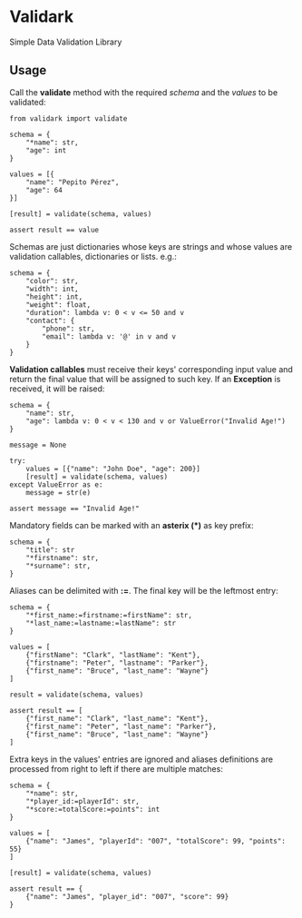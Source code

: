 # Validark

Simple Data Validation Library

## Usage

Call the **validate** method with the required *schema* and the *values*
to be validated:

    from validark import validate

    schema = {
        "*name": str,
        "age": int
    }

    values = [{
        "name": "Pepito Pérez",
        "age": 64
    }]

    [result] = validate(schema, values)

    assert result == value


Schemas are just dictionaries whose keys are strings and whose values are
validation callables, dictionaries or lists. e.g.:

    schema = {
        "color": str,
        "width": int,
        "height": int,
        "weight": float,
        "duration": lambda v: 0 < v <= 50 and v
        "contact": {
            "phone": str,
            "email": lambda v: '@' in v and v
        }
    }

**Validation callables** must receive their keys' corresponding input value and
return the final value that will be assigned to such key. If an **Exception**
is received, it will be raised:

    schema = {
        "name": str,
        "age": lambda v: 0 < v < 130 and v or ValueError("Invalid Age!")
    }

    message = None

    try:
        values = [{"name": "John Doe", "age": 200}]
        [result] = validate(schema, values)
    except ValueError as e:
        message = str(e)

    assert message == "Invalid Age!"

Mandatory fields can be marked with an **asterix (*)** as key prefix:

    schema = {
        "title": str
        "*firstname": str,
        "*surname": str,
    }

Aliases can be delimited with **:=**. The final key will be the leftmost entry:

    schema = {
        "*first_name:=firstname:=firstName": str,
        "*last_name:=lastname:=lastName": str
    }

    values = [
        {"firstName": "Clark", "lastName": "Kent"},
        {"firstname": "Peter", "lastname": "Parker"},
        {"first_name": "Bruce", "last_name": "Wayne"}
    ]

    result = validate(schema, values)

    assert result == [
        {"first_name": "Clark", "last_name": "Kent"},
        {"first_name": "Peter", "last_name": "Parker"},
        {"first_name": "Bruce", "last_name": "Wayne"}
    ]

Extra keys in the values' entries are ignored and aliases definitions are
processed from right to left if there are multiple matches:

    schema = {
        "*name": str,
        "*player_id:=playerId": str,
        "*score:=totalScore:=points": int
    }

    values = [
        {"name": "James", "playerId": "007", "totalScore": 99, "points": 55}
    ]

    [result] = validate(schema, values)

    assert result == {
        {"name": "James", "player_id": "007", "score": 99}
    }
